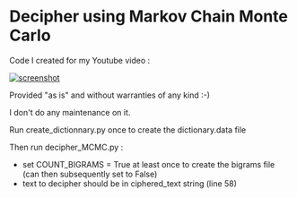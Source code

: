 # Decipher using Markov Chain Monte Carlo

Code I created for my Youtube video : 

[![screenshot](https://github.com/user-attachments/assets/409208d8-0d14-4727-a22b-42d2928658a2)](https://www.youtube.com/watch?v=z4tkHuWZbRA)

Provided "as is" and without warranties of any kind :-)

I don't do any maintenance on it.

Run create_dictionnary.py once to create the dictionary.data file

Then run decipher_MCMC.py :
- set COUNT_BIGRAMS = True at least once to create the bigrams file (can then subsequently set to False)
- text to decipher should be in ciphered_text string (line 58)
